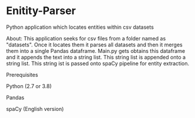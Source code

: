 # Enitity-Parser
Python application which locates entities within csv datasets

About: This application seeks for csv files from a folder named as "datasets". Once it locates them it parses all datasets and then it merges them into a single Pandas dataframe. Main.py gets obtains this dataframe and it appends the text into a string list. This string list is appended onto a string list. This string ist is passed onto spaCy pipeline for entity extraction.

Prerequisites

Python (2.7 or 3.8) 

Pandas

spaCy (English version)
